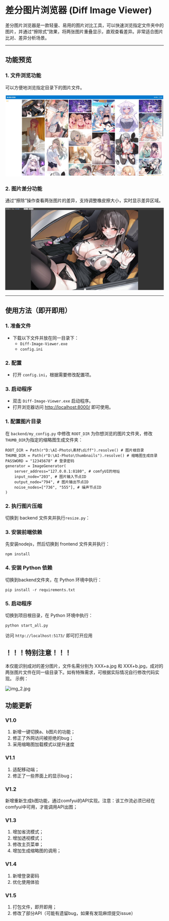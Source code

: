 # 差分图片浏览器 (Diff Image Viewer)

差分图片浏览器是一款轻量、易用的图片对比工具，可以快速浏览指定文件夹中的图片，并通过“擦除式”效果，将两张图片重叠显示，直观查看差异。非常适合图片比对、差异分析场景。

---

## 功能预览

### 1. 文件浏览功能
可以方便地浏览指定目录下的图片文件。  

![img.jpg](res/img.jpg)

### 2. 图片差分功能
通过“擦除”操作查看两张图片的差异，支持调整橡皮擦大小，实时显示差异区域。  

![img_1.jpg](res/img_1.jpg)

---

## 使用方法（即开即用）

### 1. 准备文件
- 下载以下文件并放在同一目录下：
  - `Diff-Image-Viewer.exe`
  - `config.ini`

### 2. 配置
- 打开 `config.ini`，根据需要修改配置项。

### 3. 启动程序
- 双击 `Diff-Image-Viewer.exe` 启动程序。
- 打开浏览器访问 [http://localhost:8000/](http://localhost:8000/) 即可使用。


### 1. 配置图片目录
在 `backend/my_config.py` 中修改 `ROOT_DIR` 为你想浏览的图片文件夹，修改`THUMB_DIR`为指定的缩略图生成文件夹：  

```
ROOT_DIR = Path(r"D:\AI-Photo\素材\diff").resolve() # 图片根目录
THUMB_DIR = Path(r"D:\AI-Photo\thumbnails").resolve() # 缩略图生成目录
PASSWORD = "12345678" # 登录密码
generator = ImageGenerator(
    server_address="127.0.0.1:8180", # comfyUI的地址
    input_node="203", # 图片输入节点ID
    output_node="794", # 图片输出节点ID
    noise_nodes=["736", "555"], # 噪声节点ID
)
```
### 2. 执行图片压缩
切换到 backend 文件夹并执行`resize.py`：

### 3. 安装前端依赖
先安装nodejs，然后切换到 frontend 文件夹并执行：
```
npm install
```

### 4. 安装 Python 依赖
切换到backend文件夹，在 Python 环境中执行：
```
pip install -r requirements.txt
```

### 5. 启动程序
切换到项目根目录，在 Python 环境中执行：
```
python start_all.py
```
访问
```http://localhost:5173/```
即可打开应用

## ！！！特别注意！！！
本仅能识别成对的差分图片，文件名需分别为 XXX+a.jpg 和 XXX+b.jpg，成对的两张图片文件在同一级目录下。如有特殊需求，可根据实际情况自行修改代码实现。
示例：

![img_2.jpg](res/img_2.jpg)

## 功能更新
### V1.0
1. 新增一键切换a、b图片的功能；
2. 修正了外网访问被拒绝的bug；
3. 采用缩略图加载模式以提升速度
### V1.1
1. 适配移动端；
2. 修正了一些界面上的显示bug；
### V1.2
新增重新生成b图功能，通过comfyui的API实现。注意：该工作流必须已经在comfyui中可用，才能调用API出图；
### V1.3
1. 增加省流模式；
2. 增加透视模式；
3. 修改主页菜单；
4. 增加生成缩略图的调用；
### V1.4
1. 新增登录密码
2. 优化使用体验
### V1.5
1. 打包文件，即开即用；
2. 修改了部分API（可能有遗留bug，如果有发现麻烦提交issue）